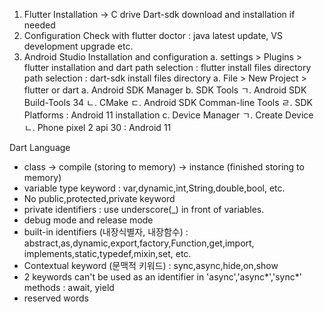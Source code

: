 
1. Flutter Installation -> C drive
   Dart-sdk download and installation if needed
2. Configuration Check with flutter doctor
    : java latest update, VS development upgrade etc.
3. Android Studio Installation and configuration
    a. settings > Plugins > flutter installation and dart
        path selection : flutter install files directory
        path selection : dart-sdk install files directory
    a. File > New Project > flutter or dart
    a. Android SDK Manager
    b. SDK Tools
        ㄱ. Android SDK Build-Tools 34 
        ㄴ. CMake
        ㄷ. Android SDK Comman-line Tools
        ㄹ. SDK Platforms : Android 11 installation
    c. Device Manager
        ㄱ. Create Device
        ㄴ. Phone pixel 2 api 30 : Android 11



Dart Language

* class -> compile (storing to memory) -> instance (finished storing to memory)
* variable type keyword : var,dynamic,int,String,double,bool, etc.
* No public,protected,private keyword
* private identifiers : use underscore(_) in front of variables.
* debug mode and release mode
* built-in identifiers (내장식별자, 내장함수)
  : abstract,as,dynamic,export,factory,Function,get,import,
    implements,static,typedef,mixin,set, etc.
* Contextual keyword (문맥적 키워드) : sync,async,hide,on,show
* 2 keywords can't be used as an identifier in 'async','async*','sync*' methods
  : await, yield
* reserved words



    
